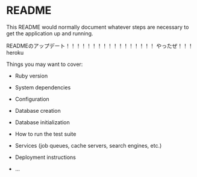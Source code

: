 # README

This README would normally document whatever steps are necessary to get the
application up and running.

READMEのアップデート！！！！！！！！！！！！！！！！！
やったぜ！！！
heroku

Things you may want to cover:

* Ruby version

* System dependencies

* Configuration

* Database creation

* Database initialization

* How to run the test suite

* Services (job queues, cache servers, search engines, etc.)

* Deployment instructions

* ...
